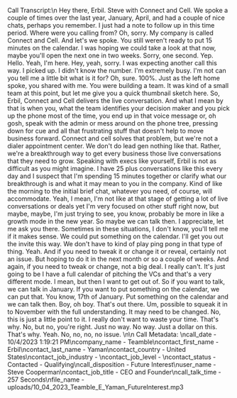 Call Transcript:\n Hey there, Erbil. Steve with Connect and Cell. We spoke a couple of times over the last year, January, April, and had a couple of nice chats, perhaps you remember. I just had a note to follow up in this time period. Where were you calling from? Oh, sorry. My company is called Connect and Cell. And let's we spoke. You still weren't ready to put 15 minutes on the calendar. I was hoping we could take a look at that now, maybe you'll open the next one in two weeks. Sorry, one second. Yep. Hello. Yeah, I'm here. Hey, yeah, sorry. I was expecting another call this way. I picked up. I didn't know the number. I'm extremely busy. I'm not can you tell me a little bit what is it for? Oh, sure. 100%. Just as the left home spoke, you shared with me. You were building a team. It was kind of a small team at this point, but let me give you a quick thumbnail sketch here. So, Erbil, Connect and Cell delivers the live conversation. And what I mean by that is when you, what the team identifies your decision maker and you pick up the phone most of the time, you end up in that voice message or, oh gosh, speak with the admin or mess around on the phone tree, pressing down for cue and all that frustrating stuff that doesn't help to move business forward. Connect and cell solves that problem, but we're not a dialer appointment center. We don't do lead gen nothing like that. Rather, we're a breakthrough way to get every business those live conversations that they need to grow. Speaking with execs like yourself, Erbil is not as difficult as you might imagine. I have 25 plus conversations like this every day and I suspect that I'm spending 15 minutes together or clarify what our breakthrough is and what it may mean to you in the company. Kind of like the morning to the initial brief chat, whatever you need, of course, will accommodate. Yeah, I mean, I'm not like at that stage of getting a lot of live conversations or deals yet I'm very focused on other stuff right now, but maybe, maybe, I'm just trying to see, you know, probably be more in like a growth mode in the new year. So maybe we can talk then. I appreciate, let me ask you there. Sometimes in these situations, I don't know, you'll tell me if it makes sense. We could put something on the calendar. I'll get you out the invite this way. We don't have to kind of play ping pong in that type of thing. Yeah. And if you need to tweak it or change it or reveal, certainly not an issue. But hoping to do it in the next month or so a couple of weeks. And again, if you need to tweak or change, not a big deal. I really can't. It's just going to be I have a full calendar of pitching the VCs and that's a very different mode. I mean, but then I want to get out of. So if you want to talk, we can talk in January. If you want to put something on the calendar, we can put that. You know, 17th of January. Put something on the calendar and we can talk then. Boy, oh boy. That's out there. Um, possible to squeak it in to November with the full understanding. It may need to be changed. No, this is just a little point to it. I really don't want to waste your time. That's why. No, but no, you're right. Just no way. No way. Just a dollar on this. That's why. Yeah. No, no, no, no issue. \n\n Call Metadata: \ncall_date - 10/4/2023 1:19:21 PM\ncompany_name - Teamble\ncontact_first_name - Erbil\ncontact_last_name - Yaman\ncontact_country - United States\ncontact_job_industry - \ncontact_job_level - \ncontact_status - Contacted - Qualifying\ncall_disposition - Future Interest\nuser_name - Steve Cooperman\ncontact_job_title - CEO and Founder\ncall_talk_time - 257 Seconds\nfile_name - uploads/10_04_2023_Teamble_E_Yaman_FutureInterest.mp3
